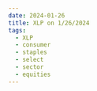 ```yaml
---
date: 2024-01-26
title: XLP on 1/26/2024
tags: 
  - XLP
  - consumer
  - staples
  - select
  - sector
  - equities
---
```

<div class="post">
<snapshot-grid 
    :reports="['2024/01/25/CTA/XLP', '2024/01/26/CTA/XLP', '2024/01/26/MTP/XLP']"
    chart="2024/01/26/Chart/XLP"
/>
<p>

</p>
<p>

</p>
</div>